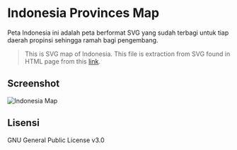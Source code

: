 # Indonesia Provinces Map

Peta Indonesia ini adalah peta berformat SVG yang sudah terbagi untuk tiap daerah propinsi sehingga ramah bagi pengembang. 

>This is SVG map of Indonesia. This file is extraction from SVG found in HTML page from this [link](http://yuliadi.com/petaindonesia/).  

## Screenshot

![Indonesia Map](https://raw.githubusercontent.com/junwatu/indonesia-map/master/indonesia.png)


## Lisensi

GNU General Public License v3.0
